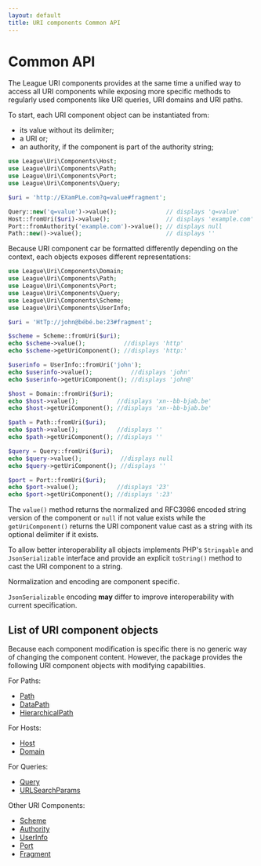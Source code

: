 ```yaml
---
layout: default
title: URI components Common API
---
```


Common API
=======

The League URI components provides at the same time a unified way to access all URI
components while exposing more specific methods to regularly used components like
URI queries, URI domains and URI paths.

To start, each URI component object can be instantiated from:

- its value without its delimiter;
- a URI or;
- an authority, if the component is part of the authority string;

~~~php
use League\Uri\Components\Host;
use League\Uri\Components\Path;
use League\Uri\Components\Port;
use League\Uri\Components\Query;

$uri = 'http://EXamPLe.com?q=value#fragment';

Query::new('q=value')->value();              // displays 'q=value'
Host::fromUri($uri)->value();                // displays 'example.com'
Port::fromAuthority('example.com')->value(); // displays null
Path::new()->value();                        // displays ''
~~~ 

Because URI component car be formatted differently depending on the context, each objects exposes
different representations:

~~~php
use League\Uri\Components\Domain;
use League\Uri\Components\Path;
use League\Uri\Components\Port;
use League\Uri\Components\Query;
use League\Uri\Components\Scheme;
use League\Uri\Components\UserInfo;

$uri = 'HtTp://john@bébé.be:23#fragment';

$scheme = Scheme::fromUri($uri);
echo $scheme->value();           //displays 'http'
echo $scheme->getUriComponent(); //displays 'http:'

$userinfo = UserInfo::fromUri('john');
echo $userinfo->value();           //displays 'john'
echo $userinfo->getUriComponent(); //displays 'john@'

$host = Domain::fromUri($uri);
echo $host->value();           //displays 'xn--bb-bjab.be'
echo $host->getUriComponent(); //displays 'xn--bb-bjab.be'

$path = Path::fromUri($uri);
echo $path->value();           //displays ''
echo $path->getUriComponent(); //displays ''

$query = Query::fromUri($uri);
echo $query->value();           //displays null
echo $query->getUriComponent(); //displays ''

$port = Port::fromUri($uri);
echo $port->value();           //displays '23'
echo $port->getUriComponent(); //displays ':23'
~~~

The `value()` method returns the normalized and RFC3986 encoded string version of the component or `null` if not value exists
while the `getUriComponent()` returns the URI component value cast as a string with its optional delimiter if it exists.

To allow better interoperability all objects implements PHP's `Stringable` and `JsonSerializable` interface and provide
an explicit `toString()` method to cast the URI component to a string.

<p class="message-notice">Normalization and encoding are component specific.</p>
<p class="message-notice"><code>JsonSerializable</code> encoding <strong>may</strong> differ to improve interoperability with current specification.</p>

## List of URI component objects

Because each component modification is specific there is no generic way of changing
the component content. However, the package provides the following URI
component objects with modifying capabilities.

For Paths:

- [Path](/components/7.0/path/)
- [DataPath](/components/7.0/path/data/)
- [HierarchicalPath](/components/7.0/path/segmented/)

For Hosts:

- [Host](/components/7.0/host/)
- [Domain](/components/7.0/host/domain/)

For Queries:

- [Query](/components/7.0/query/)
- [URLSearchParams](/components/7.0/urlsearchparams/)

Other URI Components:

- [Scheme](/components/7.0/scheme/)
- [Authority](/components/7.0/authority/)
- [UserInfo](/components/7.0/userinfo/)
- [Port](/components/7.0/port/)
- [Fragment](/components/7.0/fragment/)
